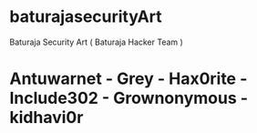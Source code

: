 # baturajasecurityArt
Baturaja Security Art ( Baturaja Hacker Team )

# Antuwarnet - Grey - Hax0rite - Include302 - Grownonymous - kidhavi0r
